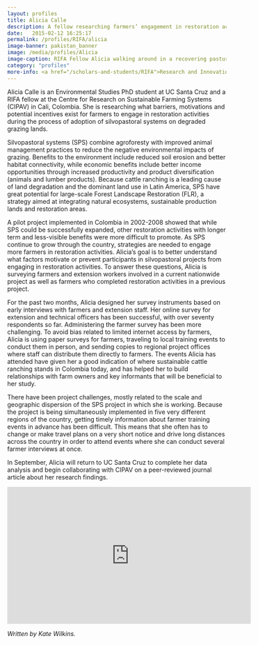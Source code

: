 ```yaml
---
layout: profiles
title: Alicia Calle
description: A fellow researching farmers’ engagement in restoration activities within silvopastoral projects
date:   2015-02-12 16:25:17
permalink: /profiles/RIFA/alicia
image-banner: pakistan_banner
image: /media/profiles/Alicia
image-caption: RIFA Fellow Alicia walking around in a recovering pasture
category: "profiles"
more-info: <a href="/scholars-and-students/RIFA">Research and Innovation Fellowship for Agriculture (RIFA)</a><br><a href="http://iad.ucdavis.edu/">International Agricultural Development Graduate Group</a>
---
```


Alicia Calle is an Environmental Studies PhD student at UC Santa Cruz and a RIFA fellow at the Centre for Research on Sustainable Farming Systems (CIPAV) in Cali, Colombia. She is researching what barriers, motivations and potential incentives exist for farmers to engage in restoration activities during the process of adoption of silvopastoral systems on degraded grazing lands. <br>

Silvopastoral systems (SPS) combine agroforesty with improved animal management practices to reduce the negative environmental impacts of grazing. Benefits to the environment include reduced soil erosion and better habitat connectivity, while economic benefits include better income opportunities through increased productivity and product diversification (animals and lumber products). Because cattle ranching is a leading cause of land degradation and the dominant land use in Latin America, SPS have great potential for large-scale Forest Landscape Restoration (FLR), a strategy aimed at integrating natural ecosystems, sustainable production lands and restoration areas. <br>

A pilot project implemented in Colombia in 2002-2008 showed that while SPS could be successfully expanded, other restoration activities with longer term and less-visible benefits were more difficult to promote. As SPS continue to grow through the country, strategies are needed to engage more farmers in restoration activities. Alicia’s goal is to better understand what factors motivate or prevent participants in silvopastoral projects from engaging in restoration activities. To answer these questions, Alicia is surveying farmers and extension workers involved in a current nationwide project as well as farmers who completed restoration activities in a previous project. <br>

For the past two months, Alicia designed her survey instruments based on early interviews with farmers and extension staff. Her online survey for extension and technical officers has been successful, with over seventy respondents so far. Administering the farmer survey has been more challenging. To avoid bias related to limited internet access by farmers, Alicia is using paper surveys for farmers, traveling to local training events to conduct them in person, and sending copies to regional project offices where staff can distribute them directly to farmers. The events Alicia has attended have given her a good indication of where sustainable cattle ranching stands in Colombia today, and has helped her to build relationships with farm owners and key informants that will be beneficial to her study. <br>

There have been project challenges, mostly related to the scale and geographic dispersion of the SPS project in which she is working. Because the project is being simultaneously implemented in five very different regions of the country, getting timely information about farmer training events in advance has been difficult. This means that she often has to change or make travel plans on a very short notice and drive long distances across the country in order to attend events where she can conduct several farmer interviews at once. <br>

In September, Alicia will return to UC Santa Cruz to complete her data analysis and begin collaborating with CIPAV on a peer-reviewed journal article about her research findings. <br>

<iframe width="560" height="315" src="https://www.youtube.com/embed/ZEyA8IkHO9U?rel=0" frameborder="0" gesture="media" allow="encrypted-media" allowfullscreen></iframe>

<br>

<p><i>Written by Kate Wilkins.</i></p>
